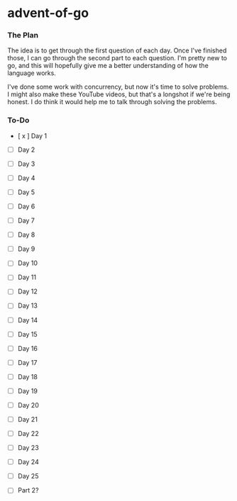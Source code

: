 # advent-of-go

### The Plan

The idea is to get through the first question of each day. Once I've finished those, I can go through the second part to each question. I'm pretty new to go, and this will hopefully give me a better understanding of how the language works. <br>

I've done some work with concurrency, but now it's time to solve problems. I might also make these YouTube videos, but that's a longshot if we're being honest. I do think it would help me to talk through solving the problems.

### To-Do

- [ x ] Day 1
- [ ] Day 2
- [ ] Day 3
- [ ] Day 4
- [ ] Day 5
- [ ] Day 6
- [ ] Day 7
- [ ] Day 8
- [ ] Day 9
- [ ] Day 10
- [ ] Day 11
- [ ] Day 12
- [ ] Day 13
- [ ] Day 14
- [ ] Day 15
- [ ] Day 16
- [ ] Day 17
- [ ] Day 18
- [ ] Day 19
- [ ] Day 20
- [ ] Day 21
- [ ] Day 22
- [ ] Day 23
- [ ] Day 24
- [ ] Day 25

- [ ] Part 2?
